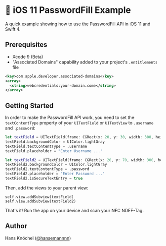 # 🔑 iOS 11 PasswordFill Example

A quick example showing how to use the PasswordFill API in iOS 11 and Swift 4.

## Prerequisites
* Xcode 9 (Beta)
* "Associated Domains" capability added to your project's `.entitlements` file
```xml
<key>com.apple.developer.associated-domains</key>
<array>
  <string>webcredentials:your-domain.come</string>
</array>
```

## Getting Started
In order to make the PasswordFill API work, you need to set the `textContentType` property of
your `UITextField` or `UITextView` to `.username` and `.password`:
```swift
let textField = UITextField(frame: CGRect(x: 20, y: 30, width: 300, height: 40))
textField.backgroundColor = UIColor.lightGray
textField.textContentType = .username
textField.placeholder = "Enter Username ..."

let textField2 = UITextField(frame: CGRect(x: 20, y: 70, width: 300, height: 40))
textField2.backgroundColor = UIColor.lightGray
textField2.textContentType = .password
textField2.placeholder = "Enter Password ..."
textField2.isSecureTextEntry = true
```
Then, add the views to your parent view:
```
self.view.addSubview(textField)
self.view.addSubview(textField2)
```
That's it! Run the app on your device and scan your NFC NDEF-Tag.

## Author
Hans Knöchel ([@hansemannnn](https://twitter.com/hansemannnn))
